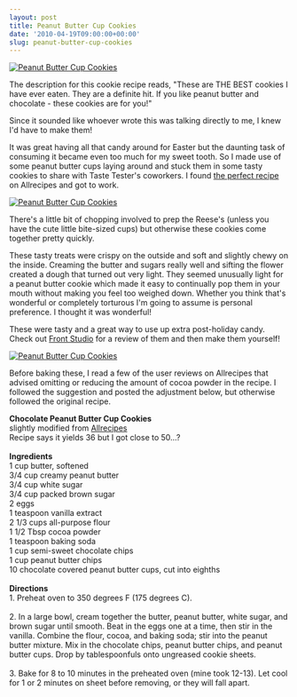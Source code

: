 ```yaml
---
layout: post
title: Peanut Butter Cup Cookies
date: '2010-04-19T09:00:00+00:00'
slug: peanut-butter-cup-cookies
---
```

<a href="http://www.flickr.com/photos/kstar810/4528642853/"><img src="http://farm5.static.flickr.com/4031/4528642853_2f96e561fa.jpg" alt="Peanut Butter Cup Cookies" /></a>

The description for this cookie recipe reads, "These are THE BEST cookies I have ever eaten. They are a definite hit. If you like peanut butter and chocolate - these cookies are for you!" 

Since it sounded like whoever wrote this was talking directly to me, I knew I'd have to make them!

It was great having all that candy around for Easter but the daunting task of consuming it became even too much for my sweet tooth. So I made use of some peanut butter cups laying around and stuck them in some tasty cookies to share with Taste Tester's coworkers. I found <a href="http://allrecipes.com/Recipe/Chocolate-Peanut-Butter-Cup-Cookies/Detail.aspx">the perfect recipe</a> on Allrecipes and got to work.

<a href="http://www.flickr.com/photos/kstar810/4529275088/in/photostream"><img src="http://farm5.static.flickr.com/4024/4529275088_b7dfdbc144.jpg" alt="Peanut Butter Cup Cookies" /></a>

There's a little bit of chopping involved to prep the Reese's (unless you have the cute little bite-sized cups) but otherwise these cookies come together pretty quickly. 

These tasty treats were crispy on the outside and soft and slightly chewy on the inside. Creaming the butter and sugars really well and sifting the flower created a dough that turned out very light. They seemed unusually light for a peanut butter cookie which made it easy to continually pop them in your mouth without making you feel too weighed down. Whether you think that's wonderful or completely torturous I'm going to assume is personal preference. I thought it was wonderful!

These were tasty and a great way to use up extra post-holiday candy. Check out <a href="http://lunchstudio.blogspot.com/2010/04/400pm-chocolate-and-peanut-butter.html">Front Studio</a> for a review of them and then make them yourself!

<a href="http://www.flickr.com/photos/kstar810/4529274138/in/photostream"><img src="http://farm5.static.flickr.com/4043/4529274138_a12c8b838c.jpg" alt="Peanut Butter Cup Cookies" /></a>

Before baking these, I read a few of the user reviews on Allrecipes that advised omitting or reducing the amount of cocoa powder in the recipe. I followed the suggestion and posted the adjustment below, but otherwise followed the original recipe.

<div class="recipe">
<strong>Chocolate Peanut Butter Cup Cookies</strong><br>
slightly modified from <a href="http://allrecipes.com/Recipe/Chocolate-Peanut-Butter-Cup-Cookies/Detail.aspx">Allrecipes</a><br>
Recipe says it yields 36 but I got close to 50...?<br>
<br>
<strong>Ingredients</strong><br>
1 cup butter, softened<br>
3/4 cup creamy peanut butter<br>
3/4 cup white sugar<br>
3/4 cup packed brown sugar<br>
2 eggs<br>
1 teaspoon vanilla extract<br>
2 1/3 cups all-purpose flour<br>
1 1/2 Tbsp cocoa powder<br>
1 teaspoon baking soda<br>
1 cup semi-sweet chocolate chips<br>
1 cup peanut butter chips<br>
10 chocolate covered peanut butter cups, cut into eighths<br>
<br>
<strong>Directions</strong><br>
1. Preheat oven to 350 degrees F (175 degrees C).<br>
<br>
2. In a large bowl, cream together the butter, peanut butter, white sugar, and brown sugar until smooth. Beat in the eggs one at a time, then stir in the vanilla. Combine the flour, cocoa, and baking soda; stir into the peanut butter mixture. Mix in the chocolate chips, peanut butter chips, and peanut butter cups. Drop by tablespoonfuls onto ungreased cookie sheets.<br>
<br>
3. Bake for 8 to 10 minutes in the preheated oven (mine took 12-13). Let cool for 1 or 2 minutes on sheet before removing, or they will fall apart.<br>
</div>
